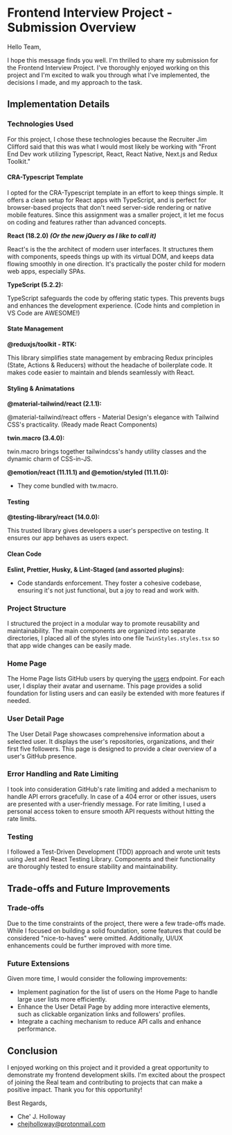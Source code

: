 # Frontend Interview Project - Submission Overview

Hello Team,

I hope this message finds you well. I'm thrilled to share my submission for the Frontend Interview Project. I've thoroughly enjoyed working on this project and I'm excited to walk you through what I've implemented, the decisions I made, and my approach to the task.

## Implementation Details

### Technologies Used
For this project, I chose these technologies  because the Recruiter Jim Clifford said that this was what I would most likely be working with "Front End Dev work utilizing Typescript, React, React Native, Next.js and Redux Toolkit."

#### **CRA-Typescript Template** ####

I opted for the CRA-Typescript template in an effort to keep things simple. It offers a clean setup for React apps with TypeScript, and is perfect for browser-based projects that don't need server-side rendering or native mobile features. Since this assignment was a  smaller project, it let me focus on coding and features rather than advanced concepts.

**React (18.2.0)** ***(Or the new jQuery as I like to call it)***

React's is the the architect of modern user interfaces. It structures them with components, speeds things up with its virtual DOM, and keeps data flowing smoothly in one direction. It's practically the poster child for modern web apps, especially SPAs.

**TypeScript (5.2.2):**

TypeScript safeguards the code by offering static types. This prevents bugs and enhances the development experience. (Code hints and completion in VS Code are AWESOME!)

#### **State Management** ####

**@reduxjs/toolkit - RTK:**

This library simplifies state management by embracing Redux principles (State, Actions & Reducers) without the headache of boilerplate code. It makes code easier to maintain and blends seamlessly with React.

#### **Styling & Animatations** ####

**@material-tailwind/react (2.1.1):**

 @material-tailwind/react offers - Material Design's elegance with Tailwind CSS's practicality. (Ready made React Components)

**twin.macro (3.4.0):**

  twin.macro brings together tailwindcss's handy utility classes and the dynamic charm of CSS-in-JS.

**@emotion/react (11.11.1) and @emotion/styled (11.11.0):**

- They come bundled with tw.macro.

#### **Testing** ####

**@testing-library/react (14.0.0):**

This trusted library gives developers a user's perspective on testing. It ensures our app behaves as users expect.

#### **Clean Code** ####

**Eslint, Prettier, Husky, & Lint-Staged (and assorted plugins):**

- Code standards enforcement. They foster a cohesive codebase, ensuring it's not just functional, but a joy to read and work with.

### Project Structure
I structured the project in a modular way to promote reusability and maintainability. The main components are organized into separate directories, I placed all of the styles into one file `TwinStyles.styles.tsx` so that app wide changes can be easily made.

### Home Page
The Home Page lists GitHub users by querying the [users](https://api.github.com/users) endpoint. For each user, I display their avatar and username. This page provides a solid foundation for listing users and can easily be extended with more features if needed.

### User Detail Page
The User Detail Page showcases comprehensive information about a selected user. It displays the user's repositories, organizations, and their first five followers. This page is designed to provide a clear overview of a user's GitHub presence.

### Error Handling and Rate Limiting
I took into consideration GitHub's rate limiting and added a mechanism to handle API errors gracefully. In case of a 404 error or other issues, users are presented with a user-friendly message. For rate limiting, I used a personal access token to ensure smooth API requests without hitting the rate limits.

### Testing
I followed a Test-Driven Development (TDD) approach and wrote unit tests using Jest and React Testing Library. Components and their functionality are thoroughly tested to ensure stability and maintainability.

## Trade-offs and Future Improvements

### Trade-offs
Due to the time constraints of the project, there were a few trade-offs made. While I focused on building a solid foundation, some features that could be considered "nice-to-haves" were omitted. Additionally, UI/UX enhancements could be further improved with more time.

### Future Extensions
Given more time, I would consider the following improvements:
- Implement pagination for the list of users on the Home Page to handle large user lists more efficiently.
- Enhance the User Detail Page by adding more interactive elements, such as clickable organization links and followers' profiles.
- Integrate a caching mechanism to reduce API calls and enhance performance.

## Conclusion

I enjoyed working on this project and it provided a great opportunity to demonstrate my frontend development skills. I'm excited about the prospect of joining the Real team and contributing to projects that can make a positive impact. Thank you for this opportunity!

Best Regards,
 - Che' J. Holloway
 - chejholloway@protonmail.com